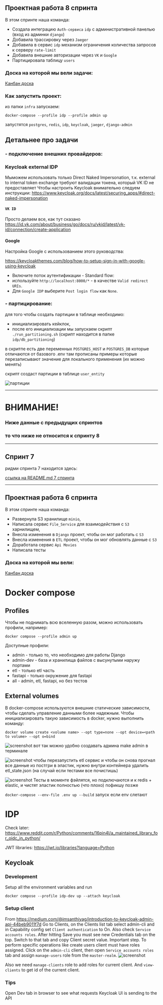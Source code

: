 ## Проектная работа 8 спринта

В этом спринте наша команда:

- Создала интеграцию `Auth-сервиса` `idp` с административной панелью (вход из админки `django`)
- Добавила трассировку через `Jaeger`
- Добавила в сервис `idp` механизм ограничения количества запросов к серверу `rate-limit`
- Добавила внешние авторизации через `VK` и `Google`
- Партицировала таблицу `users`

### Доска на которой мы вели задачи:
[Канбан доска](https://github.com/users/oruchkin/projects/9/views/1)


### Как запустить проект:
из папки `infra` запускаем:
```
docker-compose --profile idp --profile admin up
```
запустятся `postgres`, `redis`, `idp`, `keycloak`, `jaeger`, `django-admin`


## Детальнее про задачи 

### - подключение внешних провайдеров:

### Keycloak external IDP
Мыможем использовать только Direct Naked Impersonation,
т.к. external to internal token exchange требуют валидации токена, который VK ID не предоставляет
Чтобы настроить Keycloak внимательно следуем инструкции:
https://www.keycloak.org/docs/latest/securing_apps/#direct-naked-impersonation

#### `VK ID`
Просто делаем все, как тут сказано
https://id.vk.com/about/business/go/docs/ru/vkid/latest/vk-id/connection/create-application

#### Google
Настройка Google с использованием этого руководства: 

https://keycloakthemes.com/blog/how-to-setup-sign-in-with-google-using-keycloak

- Включите поток аутентификации - Standard flow: 
 - используйте `http://localhost:8000/*`   - в качестве  `Valid redirect URIs`.
 - Для `Google IDP` выберите `Post login flow` как `None`.

### - партицирование:

для того чтобы создать партиции в таблице необходимо:
- инициализировать кейклок,
- после его инициализации мы запускаем скрипт `./run_partitioning.sh` (скрипт находится в папке `idp/db_partitioning`)

в скритпе есть две переменных `POSTGRES_HOST` и `POSTGRES_DB` которые отличаются от базового .env
там прописаны примеры которые перезаписывают значение для локального применения (их можно менять)

скрипт создаст партиции в таблице `user_entity`

![партиции](readme/partitions.png)


----
# ВНИМАНИЕ!
### Ниже данные с предыдущих спринтов 
### то что ниже не относится к спринту 8

---
## Спринт 7
ридми спринта 7 находится здесь:

[ссылка на README.md 7 спринта](https://github.com/oruchkin/Async_API_sprint_3/tree/main/idp#readme)

---
## Проектная работа 6 спринта

В этом спринте наша команда: 
- Развернула S3 хранилище ```minio```, 
- Написала сервис ```File_Service``` для взаимодействия с ```S3``` харнилищем,
- Внесла изменения в ```Django``` проект, чтобы он мог работать с ```S3```
- Внесла изменения в ```ETL``` проект, чтобы он мог обновлять данные с ```S3```
- Доработала сервис ```Api Movies```
- Написала тесты

### Доска на которой мы вели:
[Канбан доска](https://github.com/users/oruchkin/projects/7/views/1)

# Docker compose
## Profiles
Чтобы не поднимать всю вселенную разом, можно использовать профили, например:
```
docker compose --profile admin up
```
Доступные профили:
- admin - только то, что необходимо для работы Django
- admin-dev - база и хранилища файлов с высунутыми наружу портами
- etl - только etl часть
- fastapi - только окружение для fastapi
- all - admin, etl, fastapi, но без тестов


## External volumes
В docker-compose используются внешние статические зависимости, чтобы сделать управление данными более надежным. Чтобы инициализировать такую зависимость в docker, нужно выполнить команду:
```
docker volume create <volume name> --opt type=none --opt device=<path to volume> --opt o=bind
```

![screenshot](readme/make-admin.png) вот так можно удобно создавать админа make admin в терминале

![screenshot](readme/run-etl.png) чтобы перезапустить etl сервис и чтобы он снова прогнал все данные из постгри в эластик, нужно внутри контейнера удалить etl_state.json (на случай если тестами все почистишь)

![screenshot](readme/tests-failed.png) Тесты в моменте фэйлятся, но подключаются и к redis + elastic, и чистят эластик полностью (что плохо) пофикшу позже


```docker-compose --env-file .env up --build``` запуск если env слетают

# IDP
Check later: https://www.reddit.com/r/Python/comments/16pin4l/a_maintained_library_for_oidc_in_python/

JWT libraries: https://jwt.io/libraries?language=Python

## Keycloak

### Development
Setup all the environment variables and run
```
docker compose --profile idp-dev up --attach keycloak
```

### Setup client
From https://medium.com/@imsanthiyag/introduction-to-keycloak-admin-api-44beb9011f7d
Go to Clients, on the Clients list tab select admin-cli and in Capability config set `Client authentication` to On. Also check `Service accounts roles`.
After hitting Save you must see new Credentials tab on the top. Switch to that tab and copy Client secret value.
Important step. To perform specific operations like create users client must have roles assigned. Click on the `admin-cli` client, then open `Service accounts roles` tab
and assign `manage-users` role from the `master-realm`.
![screenshot](readme/keycloak/client-assign-role.png)

Also we need `manage-clients` role to add roles for current client.
And `view-clients` to get id of the current client.

### Tips
Open Dev tab in browser to see what requests Keycloak UI is sending to the API


